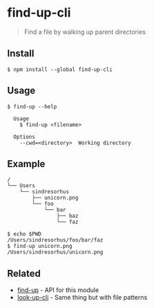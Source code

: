 # find-up-cli

> Find a file by walking up parent directories

## Install

```
$ npm install --global find-up-cli
```

## Usage

```
$ find-up --help

  Usage
    $ find-up <filename>

  Options
    --cwd=<directory>  Working directory
```

## Example

```
/
└── Users
    └── sindresorhus
        ├── unicorn.png
        └── foo
            └── bar
                ├── baz
                └── faz
```

```
$ echo $PWD
/Users/sindresorhus/foo/bar/faz
$ find-up unicorn.png
/Users/sindresorhus/unicorn.png
```

## Related

- [find-up](https://github.com/sindresorhus/find-up) - API for this module
- [look-up-cli](https://github.com/lydell/look-up-cli) - Same thing but with file patterns
